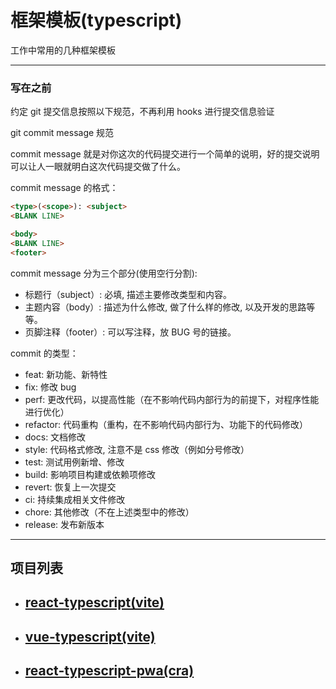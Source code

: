 # 框架模板(typescript)

工作中常用的几种框架模板

---

### 写在之前

约定 git 提交信息按照以下规范，不再利用 hooks 进行提交信息验证

git commit message 规范

commit message 就是对你这次的代码提交进行一个简单的说明，好的提交说明可以让人一眼就明白这次代码提交做了什么。

commit message 的格式：

```md
<type>(<scope>): <subject>
<BLANK LINE>

<body>
<BLANK LINE>
<footer>
```

commit message 分为三个部分(使用空行分割):

- 标题行（subject）: 必填, 描述主要修改类型和内容。
- 主题内容（body）: 描述为什么修改, 做了什么样的修改, 以及开发的思路等等。
- 页脚注释（footer）: 可以写注释，放 BUG 号的链接。

commit 的类型：

- feat: 新功能、新特性
- fix: 修改 bug
- perf: 更改代码，以提高性能（在不影响代码内部行为的前提下，对程序性能进行优化）
- refactor: 代码重构（重构，在不影响代码内部行为、功能下的代码修改）
- docs: 文档修改
- style: 代码格式修改, 注意不是 css 修改（例如分号修改）
- test: 测试用例新增、修改
- build: 影响项目构建或依赖项修改
- revert: 恢复上一次提交
- ci: 持续集成相关文件修改
- chore: 其他修改（不在上述类型中的修改）
- release: 发布新版本

---

## 项目列表

- ## [react-typescript(vite)](https://github.com/chenym1992/template/tree/react-typescript)

- ## [vue-typescript(vite)](https://github.com/chenym1992/template/tree/vue-typescript)

- ## [react-typescript-pwa(cra)](https://github.com/chenym1992/template/tree/cra-typescript-pwa)
